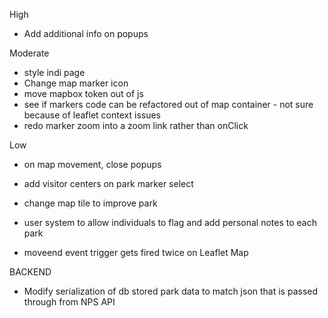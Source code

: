 High
- Add additional info on popups

Moderate
- style indi page
- Change map marker icon
- move mapbox token out of js
- see if markers code can be refactored out of map container - not sure because of leaflet context issues
- redo marker zoom into a zoom link rather than onClick

Low
- on map movement, close popups
- add visitor centers on park marker select
- change map tile to improve park
- user system to allow individuals to flag and add personal notes to each park

- moveend event trigger gets fired twice on Leaflet Map


BACKEND

- Modify serialization of db stored park data to match json that is passed through from NPS API

